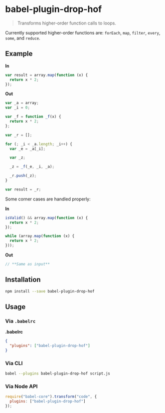 # babel-plugin-drop-hof
> Transforms higher-order function calls to loops.

Currently supported higher-order functions are: `forEach`, `map`, `filter`, `every`, `some`, and `reduce`.

## Example
**In**
```javascript
var result = array.map(function (x) {
  return x * 2;
});
```

**Out**
```javascript
var _a = array;
var _i = 0;

var _f = function _f(x) {
  return x * 2;
};

var _r = [];

for (; _i < _a.length; _i++) {
  var _e = _a[_i];

  var _z;

  _z = _f(_e, _i, _a);

  _r.push(_z);
}

var result = _r;
```

Some corner cases are handled properly:

**In**
```javascript
isValid() && array.map(function (x) {
  return x * 2;
});

while (array.map(function (x) {
  return x * 2;
}));
```

**Out**
```javascript
// **Same as input**
```

## Installation
```sh
npm install --save babel-plugin-drop-hof
```

## Usage
### Via `.babelrc`

**.babelrc**

```json
{
  "plugins": ["babel-plugin-drop-hof"]
}
```

### Via CLI

```sh
babel --plugins babel-plugin-drop-hof script.js
```

### Via Node API

```javascript
require("babel-core").transform("code", {
  plugins: ["babel-plugin-drop-hof"]
});
```
